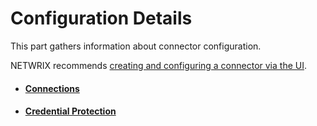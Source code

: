 # Configuration Details

This part gathers information about connector configuration.

NETWRIX recommends
[creating and configuring a connector via the UI](/docs/identitymanager/6.1/identitymanager/user-guide/set-up/connect-system/index.md).

- #### [Connections](/docs/identitymanager/6.1/identitymanager/integration-guide/connectors/configuration-details/connections/index.md)
- #### [Credential Protection](/docs/identitymanager/6.1/identitymanager/integration-guide/connectors/configuration-details/credential-protection/index.md)
